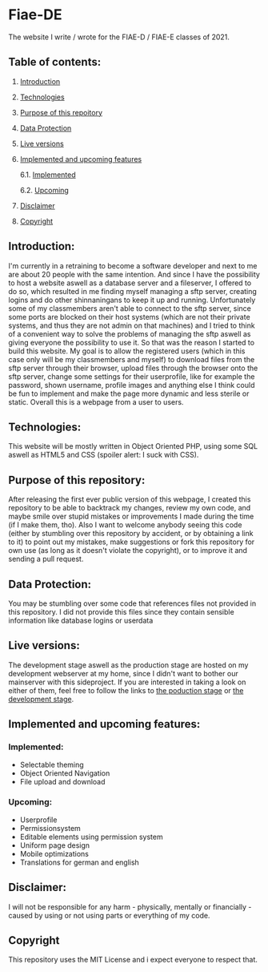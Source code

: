 # Fiae-DE
The website I write / wrote for the FIAE-D / FIAE-E classes of 2021.

## Table of contents:
1. [Introduction](#introduction)

2. [Technologies](#technologies)

3. [Purpose of this repoitory](#purpose-of-this-repository)

4. [Data Protection](#data-protection)

5. [Live versions](#live-versions)

6. [Implemented and upcoming features](#implemented-and-upcoming-features)

    6.1. [Implemented](#implemented)

    6.2. [Upcoming](#upcoming)

7. [Disclaimer](#disclaimer)

8. [Copyright](#copyright)

## Introduction:
I'm currently in a retraining to become a software developer and next to me are about 20 people with the same intention. And since I have the possibility to host a website aswell as a database server and a fileserver, I offered to do so, which resulted in me finding myself managing a sftp server, creating logins and do other shinnaningans to keep it up and running. Unfortunately some of my classmembers aren't able to connect to the sftp server, since some ports are blocked on their host systems (which are not their private systems, and thus they are not admin on that machines) and I tried to think of a convenient way to solve the problems of managing the sftp aswell as giving everyone the possibility to use it. So that was the reason I started to build this website. My goal is to allow the registered users (which in this case only will be my classmembers and myself) to download files from the sftp server through their browser, upload files through the browser onto the sftp server, change some settings for their userprofile, like for example the password, shown username, profile images and anything else I think could be fun to implement and make the page more dynamic and less sterile or static. Overall this is a webpage from a user to users.

## Technologies:
This website will be mostly written in Object Oriented PHP, using some SQL aswell as HTML5 and CSS (spoiler alert: I suck with CSS).

## Purpose of this repository:
After releasing the first ever public version of this webpage, I created this repository to be able to backtrack my changes, review my own code, and maybe smile over stupid mistakes or improvements I made during the time (if I make them, tho). Also I want to welcome anybody seeing this code (either by stumbling over this repository by accident, or by obtaining a link to it) to point out my mistakes, make suggestions or fork this repository for own use (as long as it doesn't violate the copyright), or to improve it and sending a pull request.

## Data Protection:
You may be stumbling over some code that references files not provided in this repository. I did not provide this files since they contain sensible information like database logins or userdata

## Live versions:
The development stage aswell as the production stage are hosted on my development webserver at my home, since I didn't want to bother our mainserver with this sideproject. If you are interested in taking a look on either of them, feel free to follow the links to [the poduction stage](https://fiaede.bitbite.dev) or [the development stage](https://beta.fiaede.bitbite.dev).

## Implemented and upcoming features:
### Implemented:
* Selectable theming
* Object Oriented Navigation
* File upload and download

### Upcoming:
* Userprofile
* Permissionsystem
* Editable elements using permission system
* Uniform page design
* Mobile optimizations
* Translations for german and english

## Disclaimer:
I will not be responsible for any harm - physically, mentally or financially - caused by using or not using parts or everything of my code.

## Copyright
This repository uses the MIT License and i expect everyone to respect that.
